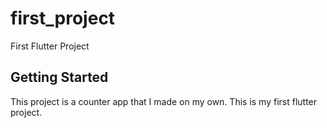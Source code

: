 # first_project

First Flutter Project

## Getting Started

This project is a counter app that I made on my own. This is my first flutter project.
